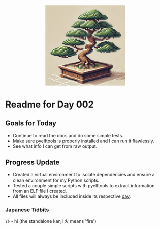 <div align="center">
 <img src="../../Images/image_002.jpg" alt="Day 002 Banner" width="50%">
</div>

# Readme for Day 002

## Goals for Today

- Continue to read the docs and do some simple tests.  
- Make sure pyelftools is properly installed and I can run it flawlessly.  
- See what info I can get from raw output.  

## Progress Update

- Created a virtual environment to isolate dependencies and ensure a clean environment for my Python scripts.  
- Tested a couple simple scripts with pyelftools to extract information from an ELF file I created.  
- All files will always be included inside its respective [day](https://github.com/OPQAM/MigratingCoconuts/tree/master/One_hundred_project/Days/Day_002).

### Japanese Tidbits

ひ - hi (the standalone kanji 火 means 'fire')
